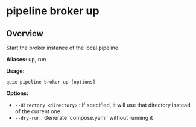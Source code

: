 # pipeline broker up

## Overview

Start the broker instance of the local pipeline

**Aliases:** up, run

**Usage:**

```
quix pipeline broker up [options]
```

**Options:**

- `--directory <directory>` : If specified, it will use that directory instead of the current one
- `--dry-run` : Generate 'compose.yaml' without running it

